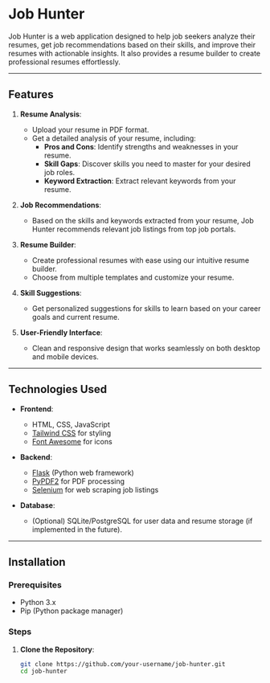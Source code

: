 # Job Hunter

Job Hunter is a web application designed to help job seekers analyze their resumes, get job recommendations based on their skills, and improve their resumes with actionable insights. It also provides a resume builder to create professional resumes effortlessly.

---

## Features

1. **Resume Analysis**:
   - Upload your resume in PDF format.
   - Get a detailed analysis of your resume, including:
     - **Pros and Cons**: Identify strengths and weaknesses in your resume.
     - **Skill Gaps**: Discover skills you need to master for your desired job roles.
     - **Keyword Extraction**: Extract relevant keywords from your resume.

2. **Job Recommendations**:
   - Based on the skills and keywords extracted from your resume, Job Hunter recommends relevant job listings from top job portals.

3. **Resume Builder**:
   - Create professional resumes with ease using our intuitive resume builder.
   - Choose from multiple templates and customize your resume.

4. **Skill Suggestions**:
   - Get personalized suggestions for skills to learn based on your career goals and current resume.

5. **User-Friendly Interface**:
   - Clean and responsive design that works seamlessly on both desktop and mobile devices.

---

## Technologies Used

- **Frontend**:
  - HTML, CSS, JavaScript
  - [Tailwind CSS](https://tailwindcss.com/) for styling
  - [Font Awesome](https://fontawesome.com/) for icons

- **Backend**:
  - [Flask](https://flask.palletsprojects.com/) (Python web framework)
  - [PyPDF2](https://pypi.org/project/PyPDF2/) for PDF processing
  - [Selenium](https://www.selenium.dev/) for web scraping job listings

- **Database**:
  - (Optional) SQLite/PostgreSQL for user data and resume storage (if implemented in the future).

---

## Installation

### Prerequisites
- Python 3.x
- Pip (Python package manager)

### Steps
1. **Clone the Repository**:
   ```bash
   git clone https://github.com/your-username/job-hunter.git
   cd job-hunter
